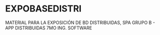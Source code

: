 # EXPOBASEDISTRI
  MATERIAL PARA LA EXPOSICIÓN DE BD DISTRIBUIDAS, SPA GRUPO B - APP DISTRIBUIDAS 7MO ING. SOFTWARE 
